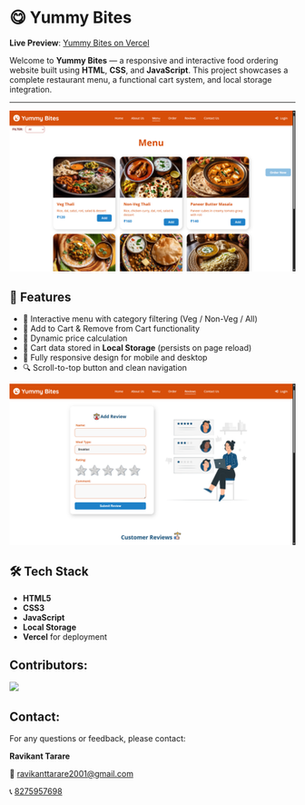 # 😋 Yummy Bites

**Live Preview**: [Yummy Bites on Vercel](https://icp-11-javascript-github-project-yu.vercel.app)

Welcome to **Yummy Bites** — a responsive and interactive food ordering website built using **HTML**, **CSS**, and **JavaScript**. This project showcases a complete restaurant menu, a functional cart system, and local storage integration.

---

![Menu Page](./images/photos/readme.png)

## 🧾 Features

- 🍱 Interactive menu with category filtering (Veg / Non-Veg / All)
- 🛒 Add to Cart & Remove from Cart functionality
- 🧮 Dynamic price calculation
- 💾 Cart data stored in **Local Storage** (persists on page reload)
- 📱 Fully responsive design for mobile and desktop
- 🔍 Scroll-to-top button and clean navigation

![Menu Page](./images/photos/readme-1.png)

## 🛠️ Tech Stack

- **HTML5**
- **CSS3**
- **JavaScript**
- **Local Storage**
- **Vercel** for deployment

## Contributors:

<a href="https://github.com/ravikanttarare95/icp-11-javascript-github-project-yummy-bites/graphs/contributors">
  <img src="https://contrib.rocks/image?repo=ravikanttarare95/icp-11-javascript-github-project-yummy-bites" />
</a>

## Contact:

For any questions or feedback, please contact:

**Ravikant Tarare**

📩 [ravikanttarare2001@gmail.com](mailto:ravikanttarare2001@gmail.com)

📞 [8275957698](tel:8275957698)
